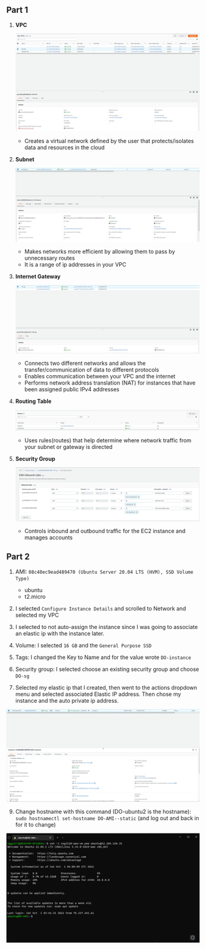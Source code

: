 ## Part 1

1. **VPC**  

   ![vpc screenshot](images/vpc.png/)   
    - Creates a virtual network defined by the user that protects/isolates data and resources in the cloud
  
2. **Subnet**  

   ![subnet screenshot](images/subnet.png/)
    - Makes networks more efficient by allowing them to pass by unnecessary routes
    - It is a range of ip addresses in your VPC
  
3. **Internet Gateway**   

   ![internet gateway screenshot](images/internet_gateway.png/)
    - Connects two different networks and allows the transfer/communication of data to different protocols
    - Enables communication between your VPC and the internet
    - Performs network address translation (NAT) for instances that have been assigned public IPv4 addresses
  
4. **Routing Table**  

   ![route table screenshot](images/routing_table.png/)   
    - Uses rules(routes) that help determine where network traffic from your subnet or gateway is directed
  
5. **Security Group**  

   ![security group screenshot](images/security_groups.png/)   
    - Controls inbound and outbound traffic for the EC2 instance and manages accounts
  
## Part 2

1. AMI: `08c40ec9ead489470 (Ubuntu Server 20.04 LTS (HVM), SSD Volume Type)`
    - ubuntu
    - t2.micro
    
2. I selected `Configure Instance Details` and scrolled to Network and selected my VPC

3. I selected to not auto-assign the instance since I was going to associate an elastic ip with the instance later. 

4. Volume: I selected `16 GB` and the `General Purpose SSD`

5. Tags: I changed the Key to Name and for the value wrote `DO-instance`

6. Security group: I selected choose an existing security group and choose `DO-sg`

7. Selected my elastic ip that I created, then went to the actions dropdown menu and selected associated Elastic IP address. Then chose my instance and the auto private ip address.   

  ![instance screenshot](images/instance.png/)   

9. Change hostname with this command (DO-ubuntu2 is the hostname): `sudo hostnamectl set-hostname DO-AMI--static` 
  (and log out and back in for it to change)   
  
 ![ssh screenshot](images/hostname.png/)
